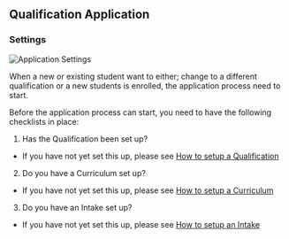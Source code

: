 ## **Qualification Application**

### **Settings**

![Application Settings](https://docs.google.com/uc?export=download&id=1V699moLKH7dYG3RKM8Pk9j9xsjo9xuOj)


When a new or existing student want to either; change to a different qualification or a new students is enrolled, the application process need to start.

Before the application process can start, you need to have the following checklists in place:

1. Has the Qualification been set up?
 * If you have not yet set this up, please see [How to setup a Qualification](http://help.studentmanager.co.za/en/latest/Qualifications/addaqualification/)
2. Do you have a Curriculum set up?
 * If you have not yet set this up, please see [How to setup a Curriculum](http://help.studentmanager.co.za/en/latest/Qualifications/setupcurriculums/)
3. Do you have an Intake set up?
 * If you have not yet set this up, please see [How to setup an Intake](http://help.studentmanager.co.za/en/latest/Qualifications/addapplicationintake/)
